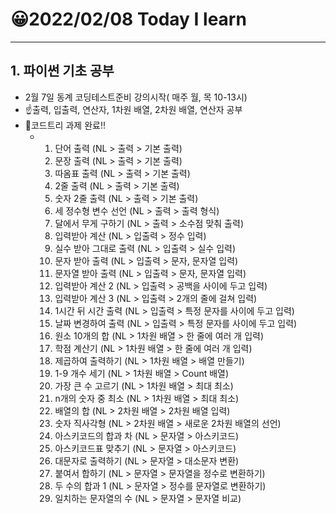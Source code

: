 # 😀2022/02/08 Today I learn
-------------------------
## 1. 파이썬 기초 공부
  * 2월 7일 동계 코딩테스트준비 강의시작( 매주 월, 목 10-13시)
  * ☝️출력, 입출력, 연산자, 1차원 배열, 2차원 배열, 연산자 공부
  * 💪코드트리 과제 완료!!
    * 1. 단어 출력 (NL > 출력 > 기본 출력)
      2. 문장 출력 (NL > 출력 > 기본 출력)
      3. 따옴표 출력 (NL > 출력 > 기본 출력)
      4. 2줄 출력 (NL > 출력 > 기본 출력)
      5. 숫자 2줄 출력 (NL > 출력 > 기본 출력)
      6. 세 정수형 변수 선언 (NL > 출력 > 출력 형식)
      7. 달에서 무게 구하기 (NL > 출력 > 소수점 맞춰 출력)
      8. 입력받아 계산 (NL > 입출력 > 정수 입력)
      9. 실수 받아 그대로 출력 (NL > 입출력 > 실수 입력)
      10. 문자 받아 출력 (NL > 입출력 > 문자, 문자열 입력)
      11. 문자열 받아 출력 (NL > 입출력 > 문자, 문자열 입력)
      12. 입력받아 계산 2 (NL > 입출력 > 공백을 사이에 두고 입력)
      13. 입력받아 계산 3 (NL > 입출력 > 2개의 줄에 걸쳐 입력)
      14. 1시간 뒤 시간 출력 (NL > 입출력 > 특정 문자를 사이에 두고 입력)
      15. 날짜 변경하여 출력 (NL > 입출력 > 특정 문자를 사이에 두고 입력)
      16. 원소 10개의 합 (NL > 1차원 배열 > 한 줄에 여러 개 입력)
      17. 학점 계산기 (NL > 1차원 배열 > 한 줄에 여러 개 입력)
      18. 제곱하여 출력하기 (NL > 1차원 배열 > 배열 만들기)
      19. 1-9 개수 세기 (NL > 1차원 배열 > Count 배열)
      20. 가장 큰 수 고르기 (NL > 1차원 배열 > 최대 최소)
      21. n개의 숫자 중 최소 (NL > 1차원 배열 > 최대 최소)
      22. 배열의 합 (NL > 2차원 배열 > 2차원 배열 입력)
      23. 숫자 직사각형 (NL > 2차원 배열 > 새로운 2차원 배열의 선언)
      24. 아스키코드의 합과 차 (NL > 문자열 > 아스키코드)
      25. 아스키코드표 맞추기 (NL > 문자열 > 아스키코드)
      26. 대문자로 출력하기 (NL > 문자열 > 대소문자 변환)
      27. 붙여서 합하기 (NL > 문자열 > 문자열을 정수로 변환하기)
      28. 두 수의 합과 1 (NL > 문자열 > 정수를 문자열로 변환하기)
      29. 일치하는 문자열의 수 (NL > 문자열 > 문자열 비교)
    
